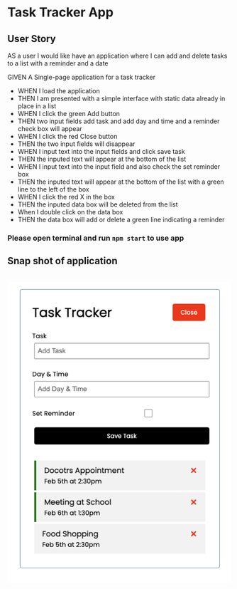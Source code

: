 # Task Tracker App

## User Story

AS a user I would like have an application where I can add and delete tasks to a list with a reminder and a date

GIVEN A Single-page application for a task tracker

<ul>
<li>WHEN I load the application</li>
<li>THEN I am presented with a simple interface with static data already in place in a list</li>
<li>WHEN I click the green Add button</li>
<li>THEN two input fields add task and add day and time and a reminder check box will appear</li>
<li>WHEN I click the red Close button</li>
<li>THEN the two input fields will disappear</li>
<li>WHEN I input text into the input fields and click save task</li>
<li>THEN the inputed text will appear at the bottom of the list</li>
<li>WHEN I input text into the input field and also check the set reminder box</li>
<li>THEN the inputed text will appear at the bottom of the list with a green line to the left of the box</li>
<li>WHEN I click the red X in the box</li>
<li>THEN the inputed data box will be deleted from the list</li>
<li>When I double click on the data box</li>
<li>THEN the data box will add or delete a green line indicating a reminder</li>
</ul>

### Please open terminal and run `npm start` to use app

## Snap shot of application

<br>
<img src="assets/images/screenshot.png" alt="screenshot" />
